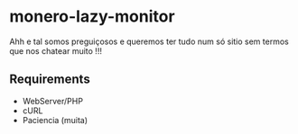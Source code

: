 # monero-lazy-monitor

Ahh e tal somos preguiçosos e queremos ter tudo num só sitio sem termos que nos chatear muito !!!

## Requirements 
+ WebServer/PHP
+ cURL 
+ Paciencia (muita)

